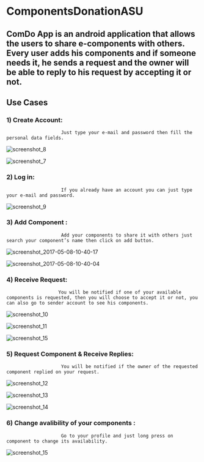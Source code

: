 # ComponentsDonationASU

## ComDo App is an android application that allows the users to share e-components with others. Every user adds his components and if someone needs it, he sends a request and the owner will be able to reply to his request by accepting it or not. 

## Use Cases

### 1)	Create Account: 
                        Just type your e-mail and password then fill the personal data fields.
![screenshot_8](https://cloud.githubusercontent.com/assets/17127687/25903298/4ec5fd06-359c-11e7-8016-83d6d192ccc8.png)

![screenshot_7](https://cloud.githubusercontent.com/assets/17127687/25903297/4ea76fda-359c-11e7-97b0-0b24958b2a8b.png)

### 2)	Log in: 
                        If you already have an account you can just type your e-mail and password.
![screenshot_9](https://cloud.githubusercontent.com/assets/17127687/25903630/4c67ab12-359d-11e7-9518-13fb9adda721.png)

### 3)	Add Component  : 
                        Add your components to share it with others just search your component’s name then click on add button.
![screenshot_2017-05-08-10-40-17](https://cloud.githubusercontent.com/assets/17127687/25903763/9e345d64-359d-11e7-98f7-4a01f54f0cdf.png)

![screenshot_2017-05-08-10-40-04](https://cloud.githubusercontent.com/assets/17127687/25903762/9e32c12a-359d-11e7-9354-741c5d454703.png)

### 4)	Receive Request: 
                       You will be notified if one of your available components is requested, then you will choose to accept it or not, you can also go to sender account to see his components. 
![screenshot_10](https://cloud.githubusercontent.com/assets/17127687/25903944/16476896-359e-11e7-8f75-aab2cf24d543.png)

![screenshot_11](https://cloud.githubusercontent.com/assets/17127687/25903943/15e3941a-359e-11e7-8a46-57c3a59a2120.png)

![screenshot_15](https://cloud.githubusercontent.com/assets/17127687/25903942/15e27120-359e-11e7-9306-042d88861f49.png)

### 5)	Request Component & Receive Replies:
                        You will be notified if the owner of the requested component replied on your request.
![screenshot_12](https://cloud.githubusercontent.com/assets/17127687/25904117/8c7583e0-359e-11e7-83bf-1a52effee372.png)

![screenshot_13](https://cloud.githubusercontent.com/assets/17127687/25904113/8c0380e2-359e-11e7-8ad1-ff184c687183.png)

![screenshot_14](https://cloud.githubusercontent.com/assets/17127687/25904114/8c069f16-359e-11e7-9e43-0e03c97bb09f.png)

### 6)	Change avalibility of your components :
                        Go to your profile and just long press on component to change its availability.
![screenshot_15](https://cloud.githubusercontent.com/assets/17127687/25904199/d1defc18-359e-11e7-9d6c-e3efd5348278.png)

